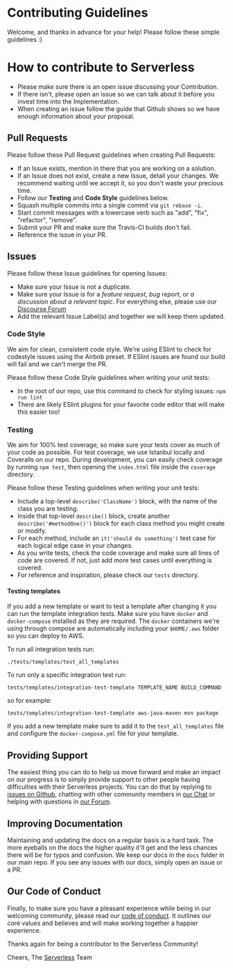 # Contributing Guidelines

Welcome, and thanks in advance for your help!  Please follow these simple guidelines :)

# How to contribute to Serverless

* Please make sure there is an open issue discussing your Contribution.
* If there isn't, please open an issue so we can talk about it before you invest time into the Implementation.
* When creating an issue follow the guide that Github shows so we have enough information about your proposal.

## Pull Requests
Please follow these Pull Request guidelines when creating Pull Requests:
* If an Issue exists, mention in there that you are working on a solution.
* If an Issue does not exist, create a new Issue, detail your changes.  We recommend waiting until we accept it, so you don't waste your precious time.
* Follow our **Testing** and **Code Style** guidelines below.
* Squash multiple commits into a single commit via `git rebase -i`.
* Start commit messages with a lowercase verb such as "add", "fix", "refactor", "remove".
* Submit your PR and make sure the Travis-CI builds don't fail.
* Reference the issue in your PR.

## Issues
Please follow these Issue guidelines for opening Issues:
* Make sure your Issue is not a duplicate.
* Make sure your Issue is for a *feature request*, *bug report*, or *a discussion about a relevant topic*.  For everything else, please use our [Discourse Forum](http://forum.serverless.com)
* Add the relevant Issue Label(s) and together we will keep them updated.

### Code Style
We aim for clean, consistent code style.  We're using ESlint to check for codestyle issues using the Airbnb preset. If ESlint issues are found our build will fail and we can't merge the PR.

Please follow these Code Style guidelines when writing your unit tests:
* In the root of our repo, use this command to check for styling issues: `npm run lint`
* There are likely ESlint plugins for your favorite code editor that will make this easier too!

### Testing
We aim for 100% test coverage, so make sure your tests cover as much of your code as possible.  For test coverage, we use Istanbul locally and Coveralls on our repo.  During development, you can easily check coverage by running `npm test`, then opening the `index.html` file inside the `coverage` directory.

Please follow these Testing guidelines when writing your unit tests:
*  Include a top-level `describe('ClassName')` block, with the name of the class you are testing.
*  Inside that top-level `describe()` block, create another `describe('#methodOne()')` block for each class method you might create or modify.
*  For each method, include an `it('should do something')` test case for each logical edge case in your changes.
*  As you write tests, check the code coverage and make sure all lines of code are covered.  If not, just add more test cases until everything is covered.
*  For reference and inspiration, please check our `tests` directory.

#### Testing templates
If you add a new template or want to test a template after changing it you can run the template integration tests. Make sure you have `docker` and `docker-compose` installed as they are required. The `docker` containers we're using through compose are automatically including your `$HOME/.aws` folder so you can deploy to AWS.

To run all integration tests run:

```
./tests/templates/test_all_templates
```

To run only a specific integration test run:

```
tests/templates/integration-test-template TEMPLATE_NAME BUILD_COMMAND
```

so for example:

```
tests/templates/integration-test-template aws-java-maven mvn package
```

If you add a new template make sure to add it to the `test_all_templates` file and configure the `docker-compose.yml` file for your template.


## Providing Support
The easiest thing you can do to help us move forward and make an impact on our progress is to simply provide support to other people having difficulties with their Serverless projects. You can do that by replying to [issues on Github](https://github.com/serverless/serverless/issues), chatting with other community members in [our Chat](http://chat.serverless.com) or helping with questions in [our Forum](http://forum.serverless.com).

## Improving Documentation
Maintaining and updating the docs on a regular basis is a hard task. The more eyeballs on the docs the higher quality it'll get and the less chances there will be for typos and confusion. We keep our docs in the `docs` folder in our main repo. If you see any issues with our docs, simply open an issue or a PR.

## Our Code of Conduct
Finally, to make sure you have a pleasant experience while being in our welcoming community, please read our [code of conduct](code_of_conduct.md). It outlines our core values and believes and will make working together a happier experience.

Thanks again for being a contributor to the Serverless Community!

Cheers,
The [Serverless](http://www.serverless.com) Team
